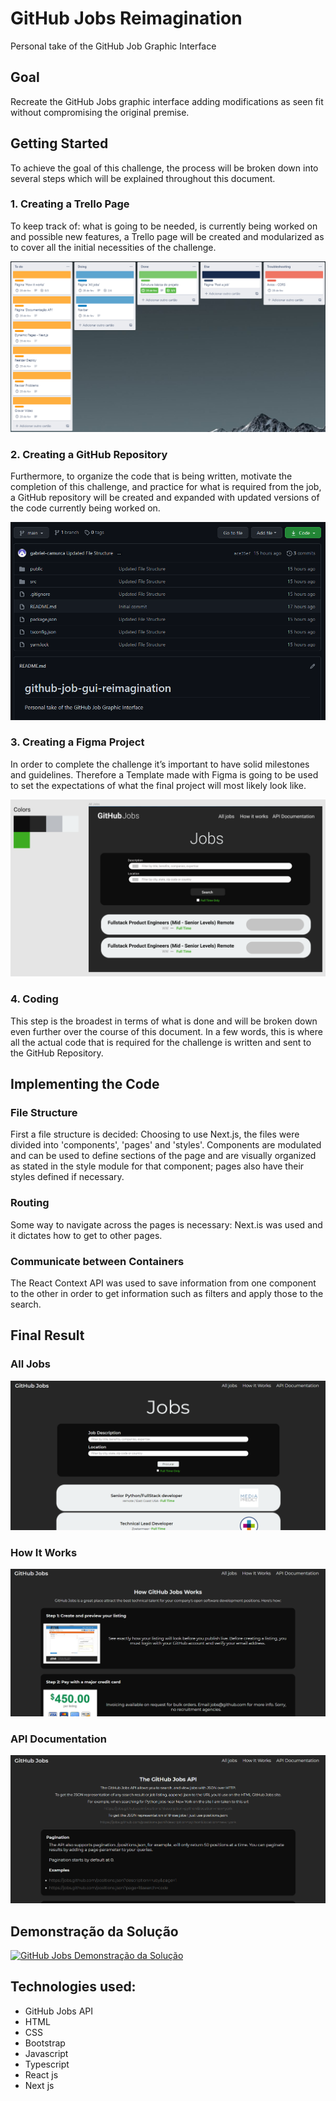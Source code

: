 # GitHub Jobs Reimagination
Personal take of the GitHub Job Graphic Interface
## Goal
Recreate the GitHub Jobs graphic interface adding modifications as seen fit without compromising the original premise.

## Getting Started
To achieve the goal of this challenge, the process will be broken down into several steps which will be explained throughout this document.

### 1. Creating a Trello Page
To keep track of: what is going to be needed, is currently being worked on and possible new features, a Trello page will be created and modularized as to cover all the initial necessities of the challenge.

![Trello Snippet](https://github.com/gabriel-camurca/github-job-gui-reimagination/blob/main/imgs_git/trello_snippet.png)

### 2. Creating a GitHub Repository
Furthermore, to organize the code that is being written, motivate the completion of this challenge, and practice for what is required from the job, a GitHub repository will be created and expanded with updated versions of the code currently being worked on.

![Github Snippet](https://github.com/gabriel-camurca/github-job-gui-reimagination/blob/main/imgs_git/github_snippet.png)

### 3. Creating a Figma Project
In order to complete the challenge it’s important to have solid milestones and guidelines. Therefore a Template made with Figma is going to be used to set the expectations of what the final project will most likely look like.

![Figma Project](https://github.com/gabriel-camurca/github-job-gui-reimagination/blob/main/imgs_git/figma_snippet.png)

### 4. Coding
This step is the broadest in terms of what is done and will be broken down even further over the course of this document. In a few words, this is where all the actual code that is required for the challenge is written and sent to the GitHub Repository.

## Implementing the Code

### File Structure
First a file structure is decided: Choosing to use Next.js, the files were divided into 'components', 'pages' and 'styles'. Components are modulated and can be used to define sections of the page and are visually organized as stated in the style module for that component; pages also have their styles defined if necessary.

### Routing
Some way to navigate across the pages is necessary: Next.is was used and it dictates how to get to other pages.

### Communicate between Containers
The React Context API was used to save information from one component to the other in order to get information such as filters and apply those to the search.

## Final Result

### All Jobs
![All Jobs](https://github.com/gabriel-camurca/github-job-gui-reimagination/blob/main/imgs_git/jobs_page.png)

### How It Works 
![How It Works](https://github.com/gabriel-camurca/github-job-gui-reimagination/blob/main/imgs_git/hiw_page.png)

### API Documentation
![Documentation API](https://github.com/gabriel-camurca/github-job-gui-reimagination/blob/main/imgs_git/doc_page.png)

## Demonstração da Solução

[![GitHub Jobs Demonstração da Solução](http://img.youtube.com/vi/U4AJAPsmJl4/0.jpg)](http://www.youtube.com/watch?v=U4AJAPsmJl4 "Video de Demonstração da Solução")

## Technologies used:

* GitHub Jobs API
* HTML
* CSS
* Bootstrap
* Javascript
* Typescript
* React js
* Next js
